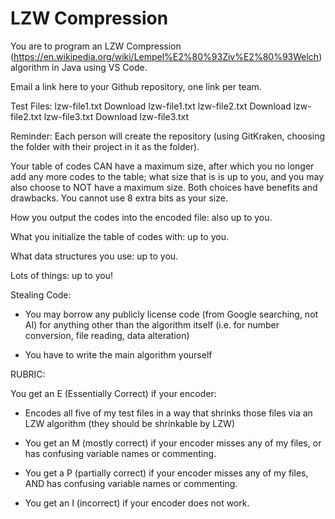 # LZW Compression

You are to program an LZW Compression (https://en.wikipedia.org/wiki/Lempel%E2%80%93Ziv%E2%80%93Welch) algorithm in Java using VS Code.

Email a link here to your Github repository, one link per team.

Test Files: lzw-file1.txt Download lzw-file1.txt lzw-file2.txt Download lzw-file2.txt lzw-file3.txt Download lzw-file3.txt

Reminder: Each person will create the repository (using GitKraken, choosing the folder with their project in it as the folder).

Your table of codes CAN have a maximum size, after which you no longer add any more codes to the table; what size that is is up to you, and you may also choose to NOT have a maximum size. Both choices have benefits and drawbacks. You cannot use 8 extra bits as your size.

How you output the codes into the encoded file: also up to you.

What you initialize the table of codes with: up to you.

What data structures you use: up to you.

Lots of things: up to you!

Stealing Code:

-   You may borrow any publicly license code (from Google searching, not AI) for anything other than the algorithm itself (i.e. for number conversion, file reading, data alteration)

-   You have to write the main algorithm yourself

RUBRIC:

You get an E (Essentially Correct) if your encoder:

-   Encodes all five of my test files in a way that shrinks those files via an LZW algorithm (they should be shrinkable by LZW)

-   You get an M (mostly correct) if your encoder misses any of my files, or has confusing variable names or commenting.

-   You get a P (partially correct) if your encoder misses any of my files, AND has confusing variable names or commenting.

-   You get an I (incorrect) if your encoder does not work.
